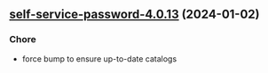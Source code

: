 

## [self-service-password-4.0.13](https://github.com/truecharts/charts/compare/self-service-password-4.0.12...self-service-password-4.0.13) (2024-01-02)

### Chore



- force bump to ensure up-to-date catalogs